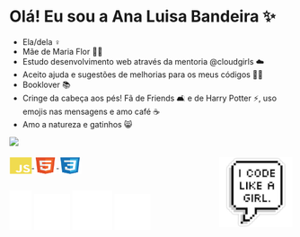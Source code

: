 <h1> Olá! Eu sou a Ana Luisa Bandeira ✨</h1>

- Ela/dela ♀️
- Mãe de Maria Flor 👩‍👧
- Estudo desenvolvimento web através da mentoria @cloudgirls ☁️
- Aceito ajuda e sugestões de melhorias para os meus códigos 👨‍💻
- Booklover 📚 
- Cringe da cabeça aos pés! Fã de Friends 🛋️ e de Harry Potter ⚡, uso emojis nas mensagens e amo café ☕
- Amo a natureza e gatinhos 😸

 <div>
  <a href="https://github.com/analuisabandeira">
  <img height="180em" src="https://github-readme-stats.vercel.app/api?username=analuisabandeira&show_icons=true&theme=dracula&include_all_commits=true&count_private=true"/>
 </div>

 <div style="display: inline_block"><br>
  <img align="center" alt="Js" height="30" width="40" src="https://raw.githubusercontent.com/devicons/devicon/master/icons/javascript/javascript-plain.svg">
  <img align="center" alt="HTML" height="30" width="40" src="https://raw.githubusercontent.com/devicons/devicon/master/icons/html5/html5-original.svg">
  <img align="center" alt="CSS" height="30" width="40" src="https://raw.githubusercontent.com/devicons/devicon/master/icons/css3/css3-original.svg">
   <img align="right" alt="figurinha i code like a girl"  src="imagens/code.png" >
  
  
</div>
   
   ##   
 <div> 
  
  <a href="https://www.facebook.com/analuisabandeira/" target="_blank" rel="external"> <img src= "imagens/facebook.png"></a> 
  <a href="https://www.instagram.com/analuisaflag/" target="_blank" rel="external"> <img src= "imagens/instagram64.png"></a>
  <a href="https://www.linkedin.com/in/analubandeira" target="_blank" rel="external"><img  src= "imagens/in.png"></a> 
  <a href = "mailto:analuisabandeira@gmail.com"><img  src= "imagens/mail.png"></a>

 </div>
